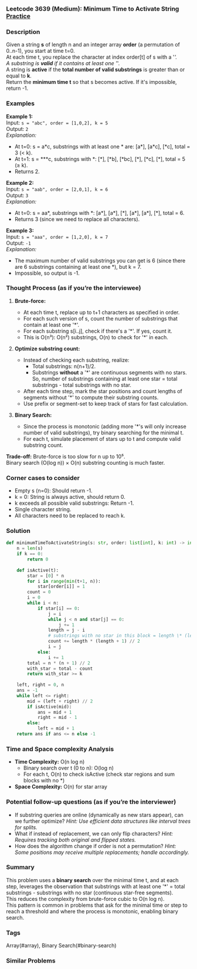 ### Leetcode 3639 (Medium): Minimum Time to Activate String [Practice](https://leetcode.com/problems/minimum-time-to-activate-string)

### Description  
Given a string **s** of length n and an integer array **order** (a permutation of 0..n-1), you start at time t=0.  
At each time t, you replace the character at index order[t] of s with a '*'.  
A substring is **valid** if it contains at least one '*'.  
A string is **active** if the **total number of valid substrings** is greater than or equal to **k**.  
Return the **minimum time t** so that s becomes active. If it's impossible, return -1.

### Examples  

**Example 1:**  
Input: `s = "abc", order = [1,0,2], k = 5`  
Output: `2`  
*Explanation:*
- At t=0: s = a\*c, substrings with at least one * are: [a\*], [a\*c], [\*c], total = 3 (< k).
- At t=1: s = \**\*c, substrings with *: [\*], [\*b], [\*bc], [\*], [\*c], [\*], total = 5 (≥ k).
- Returns 2.

**Example 2:**  
Input: `s = "aab", order = [2,0,1], k = 6`  
Output: `3`  
*Explanation:*
- At t=0: s = aa\*, substrings with *: [a\*], [a\*], [\*], [a\*], [a\*], [\*], total = 6.
- Returns 3 (since we need to replace all characters).

**Example 3:**  
Input: `s = "aaa", order = [1,2,0], k = 7`  
Output: `-1`  
*Explanation:*  
- The maximum number of valid substrings you can get is 6 (since there are 6 substrings containing at least one *), but k = 7.  
- Impossible, so output is -1.

### Thought Process (as if you’re the interviewee)  
1. **Brute-force:**  
   - At each time t, replace up to t+1 characters as specified in order.  
   - For each such version of s, count the number of substrings that contain at least one '\*'.
   - For each substring s[i..j], check if there's a '*'. If yes, count it.
   - This is O(n³): O(n²) substrings, O(n) to check for '*' in each.

2. **Optimize substring count:**  
   - Instead of checking each substring, realize:  
     - Total substrings: n(n+1)/2.
     - Substrings **without** a '*' are continuous segments with no stars. So, number of substrings containing at least one star = total substrings - total substrings with no star.
   - After each time step, mark the star positions and count lengths of segments without '*' to compute their substring counts.
   - Use prefix or segment-set to keep track of stars for fast calculation.

3. **Binary Search:**  
   - Since the process is monotonic (adding more '*'s will only increase number of valid substrings), try binary searching for the minimal t.
   - For each t, simulate placement of stars up to t and compute valid substring count.

**Trade-off:** Brute-force is too slow for n up to 10⁵.  
Binary search (O(log n)) × O(n) substring counting is much faster.

### Corner cases to consider  
- Empty s (n=0): Should return -1.
- k = 0: String is always active, should return 0.
- k exceeds all possible valid substrings: Return -1.
- Single character string.
- All characters need to be replaced to reach k.

### Solution

```python
def minimumTimeToActivateString(s: str, order: list[int], k: int) -> int:
    n = len(s)
    if k == 0:
        return 0
    
    def isActive(t):
        star = [0] * n
        for i in range(min(t+1, n)):
            star[order[i]] = 1
        count = 0
        i = 0
        while i < n:
            if star[i] == 0:
                j = i
                while j < n and star[j] == 0:
                    j += 1
                length = j - i
                # substrings with no star in this block = length \* (length + 1) // 2
                count += length * (length + 1) // 2
                i = j
            else:
                i += 1
        total = n * (n + 1) // 2
        with_star = total - count
        return with_star >= k
    
    left, right = 0, n
    ans = -1
    while left <= right:
        mid = (left + right) // 2
        if isActive(mid):
            ans = mid + 1
            right = mid - 1
        else:
            left = mid + 1
    return ans if ans <= n else -1
```

### Time and Space complexity Analysis  

- **Time Complexity:** O(n log n)
  - Binary search over t (0 to n): O(log n)
  - For each t, O(n) to check isActive (check star regions and sum blocks with no *)
- **Space Complexity:** O(n) for star array

### Potential follow-up questions (as if you’re the interviewer)  

- If substring queries are online (dynamically as new stars appear), can we further optimize?
  *Hint: Use efficient data structures like interval trees for splits.*
- What if instead of replacement, we can only flip characters?
  *Hint: Requires tracking both original and flipped states.*
- How does the algorithm change if order is not a permutation?
  *Hint: Some positions may receive multiple replacements; handle accordingly.*

### Summary
This problem uses a **binary search** over the minimal time t, and at each step, leverages the observation that substrings with at least one '\*' = total substrings - substrings with no star (continuous star-free segments).  
This reduces the complexity from brute-force cubic to O(n log n).  
This pattern is common in problems that ask for the minimal time or step to reach a threshold and where the process is monotonic, enabling binary search.

### Tags
Array(#array), Binary Search(#binary-search)

### Similar Problems
